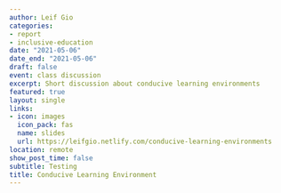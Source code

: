 ```yaml
---
author: Leif Gio
categories:
- report
- inclusive-education 
date: "2021-05-06"
date_end: "2021-05-06"
draft: false
event: class discussion
excerpt: Short discussion about conducive learning environments
featured: true
layout: single
links:
- icon: images
  icon_pack: fas
  name: slides
  url: https://leifgio.netlify.com/conducive-learning-environments
location: remote
show_post_time: false
subtitle: Testing
title: Conducive Learning Environment
---
```

